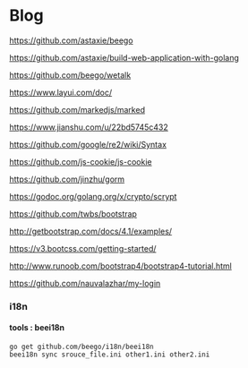 # Blog

https://github.com/astaxie/beego

https://github.com/astaxie/build-web-application-with-golang

https://github.com/beego/wetalk

https://www.layui.com/doc/

https://github.com/markedjs/marked

https://www.jianshu.com/u/22bd5745c432

https://github.com/google/re2/wiki/Syntax

https://github.com/js-cookie/js-cookie

https://github.com/jinzhu/gorm

https://godoc.org/golang.org/x/crypto/scrypt

https://github.com/twbs/bootstrap

http://getbootstrap.com/docs/4.1/examples/

https://v3.bootcss.com/getting-started/

http://www.runoob.com/bootstrap4/bootstrap4-tutorial.html

https://github.com/nauvalazhar/my-login


### i18n

#### tools : beei18n

```
go get github.com/beego/i18n/beei18n
beei18n sync srouce_file.ini other1.ini other2.ini
```
